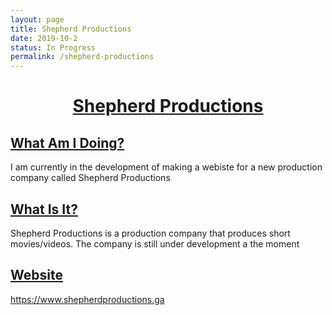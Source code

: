 ```yaml
---
layout: page
title: Shepherd Productions
date: 2019-10-2
status: In Progress
permalink: /shepherd-productions
---
```


<center><h1><u>Shepherd Productions</h1></u></center>

## <u>What Am I Doing?</u>

I am currently in the development of making a webiste for a new production company called Shepherd Productions


## <u>What Is It?</u>

Shepherd Productions is a production company that produces short movies/videos.  The company is still under development a the moment


## <u>Website</u>

<a target="_blank" href="https://www.shepherdproductions.ga">https://www.shepherdproductions.ga</a>

